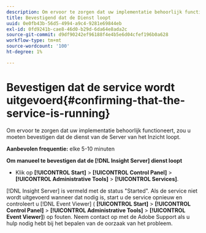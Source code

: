 ```yaml
---
description: Om ervoor te zorgen dat uw implementatie behoorlijk functioneert, zou u moeten bevestigen dat de dienst van de Server van het Inzicht loopt.
title: Bevestigend dat de Dienst loopt
uuid: 0e0fb43b-56d5-4994-a9c4-9281e69844eb
exl-id: 0fd9241b-cae8-46d0-b29d-6da64e8ada2c
source-git-commit: d9df90242ef96188f4e4b5e6d04cfef196b0a628
workflow-type: tm+mt
source-wordcount: '100'
ht-degree: 1%

---
```


# Bevestigen dat de service wordt uitgevoerd{#confirming-that-the-service-is-running}

Om ervoor te zorgen dat uw implementatie behoorlijk functioneert, zou u moeten bevestigen dat de dienst van de Server van het Inzicht loopt.

**Aanbevolen frequentie:** elke 5-10 minuten

**Om manueel te bevestigen dat de  [!DNL Insight Server] dienst loopt**

* Klik op **[!UICONTROL Start]** > **[!UICONTROL Control Panel]** > **[!UICONTROL Administrative Tools]** > **[!UICONTROL Services]**.

[!DNL Insight Server] is vermeld met de status &quot;Started&quot;. Als de service niet wordt uitgevoerd wanneer dat nodig is, start u de service opnieuw en controleert u [!DNL Event Viewer] ( **[!UICONTROL Start]** > **[!UICONTROL Control Panel]** > **[!UICONTROL Administrative Tools]** > **[!UICONTROL Event Viewer]**) op fouten. Neem contact op met de Adobe Support als u hulp nodig hebt bij het bepalen van de oorzaak van het probleem.

